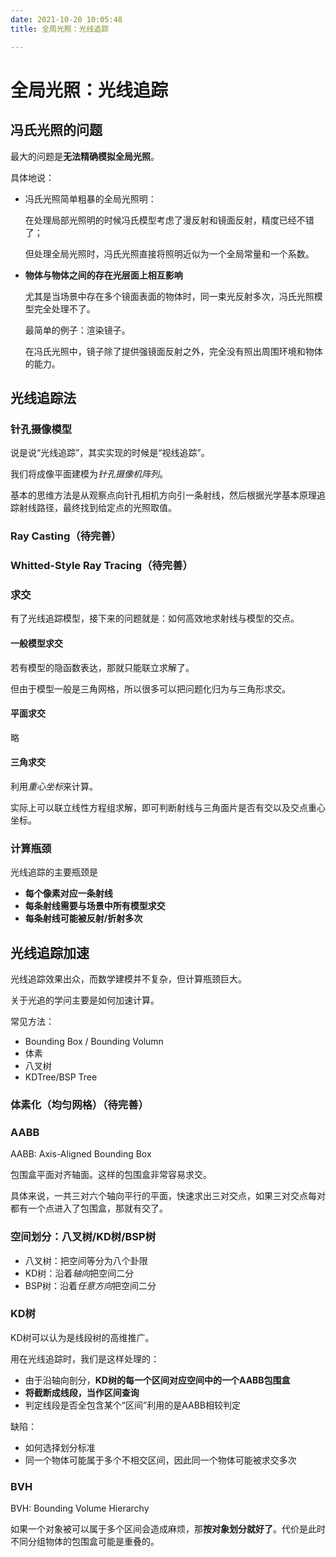 ```yaml
---
date: 2021-10-20 10:05:48
title: 全局光照：光线追踪

---
```


# 全局光照：光线追踪

## 冯氏光照的问题

最大的问题是**无法精确模拟全局光照**。

具体地说：
- 冯氏光照简单粗暴的全局光照明：

  在处理局部光照明的时候冯氏模型考虑了漫反射和镜面反射，精度已经不错了；

  但处理全局光照时，冯氏光照直接将照明近似为一个全局常量和一个系数。

- **物体与物体之间的存在光层面上相互影响**

  尤其是当场景中存在多个镜面表面的物体时，同一束光反射多次，冯氏光照模型完全处理不了。

  最简单的例子：渲染镜子。

  在冯氏光照中，镜子除了提供强镜面反射之外，完全没有照出周围环境和物体的能力。

## 光线追踪法

### 针孔摄像模型

说是说“光线追踪”，其实实现的时候是“视线追踪”。

我们将成像平面建模为*针孔摄像机阵列*。

基本的思维方法是从观察点向针孔相机方向引一条射线，然后根据光学基本原理追踪射线路径，最终找到给定点的光照取值。

### Ray Casting（待完善）

### Whitted-Style Ray Tracing（待完善）

### 求交

有了光线追踪模型，接下来的问题就是：如何高效地求射线与模型的交点。

#### 一般模型求交

若有模型的隐函数表达，那就只能联立求解了。

但由于模型一般是三角网格，所以很多可以把问题化归为与三角形求交。

#### 平面求交

略

#### 三角求交

利用*重心坐标*来计算。

实际上可以联立线性方程组求解，即可判断射线与三角面片是否有交以及交点重心坐标。

### 计算瓶颈

光线追踪的主要瓶颈是
- **每个像素对应一条射线**
- **每条射线需要与场景中所有模型求交**
- **每条射线可能被反射/折射多次**

## 光线追踪加速

光线追踪效果出众，而数学建模并不复杂，但计算瓶颈巨大。

关于光追的学问主要是如何加速计算。

常见方法：
- Bounding Box / Bounding Volumn
- 体素
- 八叉树
- KDTree/BSP Tree
  
### 体素化（均匀网格）（待完善）

### AABB

AABB: Axis-Aligned Bounding Box

包围盒平面对齐轴面。这样的包围盒非常容易求交。

具体来说，一共三对六个轴向平行的平面，快速求出三对交点，如果三对交点每对都有一个点进入了包围盒，那就有交了。

### 空间划分：八叉树/KD树/BSP树
- 八叉树：把空间等分为八个卦限
- KD树：沿着*轴向*把空间二分
- BSP树：沿着*任意方向*把空间二分

### KD树

KD树可以认为是线段树的高维推广。

用在光线追踪时，我们是这样处理的：
- 由于沿轴向剖分，**KD树的每一个区间对应空间中的一个AABB包围盒**
- **将截断成线段，当作区间查询**
- 判定线段是否全包含某个“区间”利用的是AABB相较判定

缺陷：
- 如何选择划分标准
- 同一个物体可能属于多个不相交区间，因此同一个物体可能被求交多次

### BVH

BVH: Bounding Volume Hierarchy

如果一个对象被可以属于多个区间会造成麻烦，那**按对象划分就好了**。代价是此时不同分组物体的包围盒可能是重叠的。
